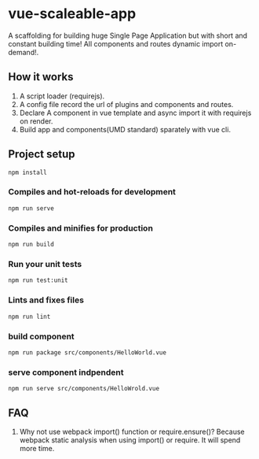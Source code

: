 # vue-scaleable-app
A scaffolding for building huge Single Page Application but with short and constant building time! All components and routes dynamic import on-demand!.

## How it works
1. A script loader (requirejs).
1. A config file record the url of plugins and components and routes.
1. Declare A component in vue template and async import it with requirejs on render.
1. Build app and components(UMD standard) sparately with vue cli.


## Project setup
```
npm install
```

### Compiles and hot-reloads for development
```
npm run serve
```

### Compiles and minifies for production
```
npm run build
```

### Run your unit tests
```
npm run test:unit
```

### Lints and fixes files
```
npm run lint
```

### build component

```
npm run package src/components/HelloWorld.vue
```

### serve component indpendent
```
npm run serve src/components/HelloWrold.vue
```

## FAQ
1. Why not use webpack import() function or require.ensure()?
  Because webpack static analysis when using import() or require. It will spend more time.